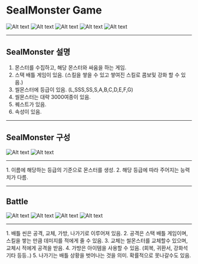 # SealMonster Game

![Alt text](/readme_resource/screenshot1.png)
![Alt text](/readme_resource/screenshot2.png)
![Alt text](/readme_resource/screenshot3.png)
![Alt text](/readme_resource/screenshot4.png)
![Alt text](/readme_resource/screenshot5.png)
<hr/>

SealMonster 설명
-------------
1. 몬스터를 수집하고, 해당 몬스터와 싸움을 하는 게임.
2. 스택 배틀 게임이 있음. (스킬을 쌓을 수 있고 쌓여진 스킬로 콤보및 강화 할 수 있음.)
3. 씰몬스터에 등급이 있음. (L,SSS,SS,S,A,B,C,D,E,F,G)
4. 씰몬스터는 대략 3000여종이 있음.
5. 퀘스트가 있음. 
6. 속성이 있음.
<hr/>

SealMonster 구성
-------------
![Alt text](/readme_resource/zohap.png)
![Alt text](/readme_resource/zohap2.png)
<hr/>
1. 이름에 해당하는 등급의 기준으로 몬스터를 생성.
2. 해당 등급에 따라 주어지는 능력치가 다름.
<hr/>

Battle
-------------
![Alt text](/readme_resource/battle1.png)
![Alt text](/readme_resource/battle2.png)
![Alt text](/readme_resource/battle3.png)
![Alt text](/readme_resource/battle4.png)
<hr/>
1. 배틀 씬은 공격, 교체, 가방, 나가기로 이루어져 있음.
2. 공격은 스택 배틀 게임이며, 스킬을 쌓는 만큼 데미지를 적에게 줄 수 있음.
3. 교체는 씰몬스터를 교체할수 있으며, 교체시 적에게 공격을 받음.
4. 가방은 아이템을 사용할 수 있음. (회복, 귀환서, 강화석 기타 등등..) 
5. 나가기는 배틀 상황을 벗어나는 것을 의미. 확률적으로 못나갈수도 있음.